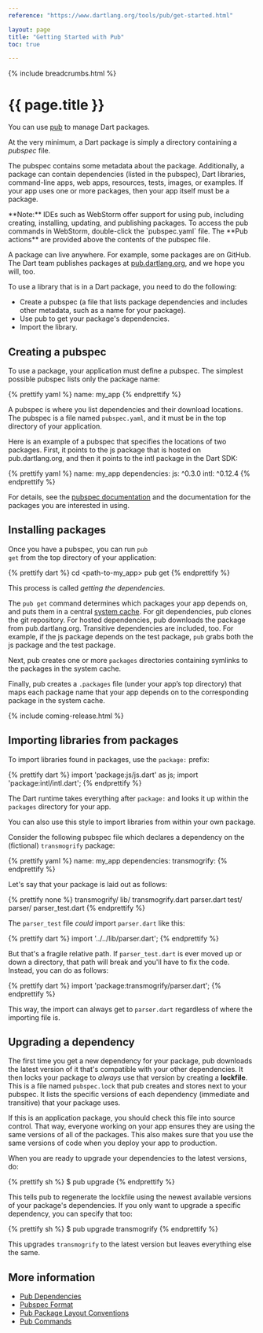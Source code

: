 ```yaml
---
reference: "https://www.dartlang.org/tools/pub/get-started.html"

layout: page
title: "Getting Started with Pub"
toc: true

---
```


{% include breadcrumbs.html %}

# {{ page.title }}

You can use [pub](/tools/pub/) to manage Dart packages.

At the very minimum,
a Dart package is simply a directory containing a _pubspec_ file.

The pubspec contains some metadata about the package. Additionally,
a package can contain dependencies (listed in the pubspec),
Dart libraries, command-line apps, web apps, resources,
tests, images, or examples.
If your app uses one or more packages, then your app itself must be
a package.

<aside class="alert alert-info" markdown="1">
**Note:**
IDEs such as WebStorm offer support for using pub,
including creating, installing, updating, and publishing packages.
To access the pub commands in WebStorm, double-click the
`pubspec.yaml` file. The **Pub actions** are provided above the
contents of the pubspec file.
</aside>

A package can live anywhere. For example, some packages are on GitHub.
The Dart team publishes packages at
[pub.dartlang.org](https://pub.dartlang.org),
and we hope you will, too.

To use a library that is in a Dart package, you need to do the
following:

* Create a pubspec (a file that lists package dependencies and includes
  other metadata, such as a name for your package).
* Use pub to get your package's dependencies.
* Import the library.

## Creating a pubspec
To use a package, your application must define a pubspec.
The simplest possible pubspec lists only the package name:

{% prettify yaml %}
name: my_app
{% endprettify %}

A pubspec is where you list dependencies and their download locations.
The pubspec is a file named <code class="literal">pubspec.yaml</code>,
and it must be in the top directory of your application.

Here is an example of a pubspec that specifies the locations of
two packages. First, it points to the js package that is hosted on
pub.dartlang.org, and then it points to the intl package in the Dart
SDK:

{% prettify yaml %}
name: my_app
dependencies:
  js: ^0.3.0
  intl: ^0.12.4
{% endprettify %}

For details, see the [pubspec documentation](pubspec.html)
and the documentation for the packages you are interested in using.

## Installing packages
Once you have a pubspec, you can run <code class="literal">pub
get</code> from the top directory of your application:

{% prettify dart %}
cd <path-to-my_app>
pub get
{% endprettify %}

This process is called _getting the dependencies_.

The `pub get` command determines which packages your app depends on,
and puts them in a central [system cache](glossary.html#system-cache).
For git dependencies, pub clones the git repository.
For hosted dependencies, pub downloads the package from
pub.dartlang.org. Transitive dependencies are included, too.
For example, if the js package depends on the test package, `pub`
grabs both the js package and the test package.

Next, pub creates one or more `packages` directories containing
symlinks to the packages in the system cache.

Finally, pub creates a
<code class="literal">.packages</code> file (under your app’s top directory)
that maps each package name
that your app depends on to the corresponding package in the system cache.

{% include coming-release.html %}

## Importing libraries from packages
To import libraries found in packages, use the
<code class="literal">package:</code> prefix:

{% prettify dart %}
import 'package:js/js.dart' as js;
import 'package:intl/intl.dart';
{% endprettify %}

The Dart runtime takes everything after <code class="literal">package:</code>
and looks it up within the <code class="literal">packages</code> directory for
your app.

You can also use this style to import libraries from within your own package.

Consider the following pubspec file which declares a dependency on
the (fictional) `transmogrify` package:

{% prettify yaml %}
name: my_app
dependencies:
  transmogrify:
{% endprettify %}

Let's say that your package is laid out as follows:

{% prettify none %}
transmogrify/
  lib/
    transmogrify.dart
    parser.dart
  test/
    parser/
      parser_test.dart
{% endprettify %}

The `parser_test` file *could* import `parser.dart` like this:

{% prettify dart %}
import '../../lib/parser.dart';
{% endprettify %}

But that's a fragile relative path. If `parser_test.dart` is ever moved
up or down a directory, that path will break and you'll have to fix the code.
Instead, you can do as follows:

{% prettify dart %}
import 'package:transmogrify/parser.dart';
{% endprettify %}

This way, the import can always get to `parser.dart` regardless of where the
importing file is.

## Upgrading a dependency

The first time you get a new dependency for your package,
pub downloads the latest version of it that's compatible with
your other dependencies.
It then locks your package to *always* use that version by
creating a **lockfile**.
This is a file named `pubspec.lock` that pub creates and stores next to your
pubspec. It lists the specific versions of each dependency (immediate and
transitive) that your package uses.

If this is an application package,
you should check this file into source control.
That way, everyone working on your app ensures they are using the same versions
of all of the packages.
This also makes sure that you use the same versions of
code when you deploy your app to production.

When you are ready to upgrade your dependencies to the latest versions, do:

{% prettify sh %}
$ pub upgrade
{% endprettify %}

This tells pub to regenerate the lockfile using the newest
available versions of your package's dependencies.
If you only want to upgrade a specific dependency,
you can specify that too:

{% prettify sh %}
$ pub upgrade transmogrify
{% endprettify %}

This upgrades `transmogrify` to the latest version but leaves everything else
the same.

## More information

* [Pub Dependencies](dependencies.html)
* [Pubspec Format](pubspec.html)
* [Pub Package Layout Conventions](package-layout.html)
* [Pub Commands](cmd/)

